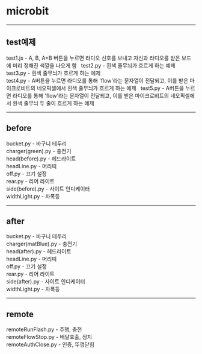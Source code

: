 # microbit

---
## test예제  
test1.js - A, B, A+B 버튼을 누르면 라디오 신호를 보내고 자신과 라디오를 받은 보드에 미리 정해진 색깔을 나오게 함   
test2.py - 흰색 줄무늬가 흐르게 하는 예제  
test3.py - 흰색 줄무늬가 흐르게 하는 예제  
test4.py - A버튼을 누르면 라디오를 통해 'flow'라는 문자열이 전달되고, 이를 받은 마이크로비트의 네오픽셀에서 흰색 줄무늬가 흐르게 하는 예제  
test5.py - A버튼을 누르면 라디오를 통해 'flow'라는 문자열이 전달되고, 이를 받은 마이크로비트의 네오픽셀에서 흰색 줄무늬 두 줄이 흐르게 하는 예제 

---
## before  
bucket.py - 바구니 테두리  
charger(green).py - 충전기  
head(before).py - 헤드라이트  
headLine.py - 머리띠  
off.py - 끄기 설정  
rear.py - 리어 라이트  
side(before).py - 사이트 인디케이터  
widthLight.py - 차폭등  

---
## after  
bucket.py - 바구니 테두리  
charger(matBlue).py - 충전기  
head(after).py - 헤드라이트  
headLine.py - 머리띠  
off.py - 끄기 설정  
rear.py - 리어 라이트  
side(after).py - 사이트 인디케이터  
widthLight.py - 차폭등  

---
## remote
remoteRunFlash.py - 주행, 충전  
remoteFlowStop.py - 배달호출, 정지  
remoteAuthClose.py - 인증, 뚜껑닫힘  
